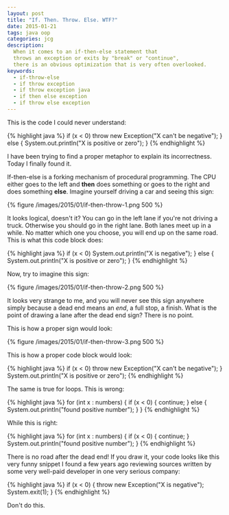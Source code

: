 ```yaml
---
layout: post
title: "If. Then. Throw. Else. WTF?"
date: 2015-01-21
tags: java oop
categories: jcg
description:
  When it comes to an if-then-else statement that
  throws an exception or exits by "break" or "continue",
  there is an obvious optimization that is very often overlooked.
keywords:
  - if-throw-else
  - if throw exception
  - if throw exception java
  - if then else exception
  - if throw else exception
---
```


This is the code I could never understand:

{% highlight java %}
if (x < 0)
  throw new Exception("X can't be negative");
} else {
  System.out.println("X is positive or zero");
}
{% endhighlight %}

I have been trying to find a proper metaphor to explain its incorrectness.
Today I finally found it.

<!--more-->

If-then-else is a forking mechanism of procedural programming. The CPU
either goes to the left and **then** does something or goes to the right and
does something **else**. Imagine yourself driving a car and seeing this sign:

{% figure /images/2015/01/if-then-throw-1.png 500 %}

It looks logical, doesn't it? You can go in the left lane if you're not driving a truck.
Otherwise you should go in the right lane. Both lanes meet up
in a while. No matter which one you choose, you will end up on the same road.
This is what this code block does:

{% highlight java %}
if (x < 0)
  System.out.println("X is negative");
} else {
  System.out.println("X is positive or zero");
}
{% endhighlight %}

Now, try to imagine this sign:

{% figure /images/2015/01/if-then-throw-2.png 500 %}

It looks very strange to me, and you will never see this sign anywhere
simply because a dead end means an *end*, a full stop, a finish.
What is the point of drawing a lane
after the dead end sign? There is no point.

This is how a proper sign would look:

{% figure /images/2015/01/if-then-throw-3.png 500 %}

This is how a proper code block would look:

{% highlight java %}
if (x < 0)
  throw new Exception("X can't be negative");
}
System.out.println("X is positive or zero");
{% endhighlight %}

The same is true for loops. This is wrong:

{% highlight java %}
for (int x : numbers) {
  if (x < 0) {
    continue;
  } else {
    System.out.println("found positive number");
  }
}
{% endhighlight %}

While this is right:

{% highlight java %}
for (int x : numbers) {
  if (x < 0) {
    continue;
  }
  System.out.println("found positive number");
}
{% endhighlight %}

There is no road after the dead end! If you draw it, your code looks
like this very funny snippet I found a few years ago reviewing
sources written by some very well-paid developer in one very serious
company:

{% highlight java %}
if (x < 0) {
  throw new Exception("X is negative");
  System.exit(1);
}
{% endhighlight %}

Don't do this.

